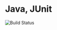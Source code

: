 # Java, JUnit

![Build Status](https://travis-ci.org/cyber-dojo-languages/java-junit.svg?branch=master)

